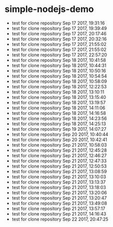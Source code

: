 # simple-nodejs-demo
* test for clone repository Sep 17 2017, 19:31:16
* test for clone repository Sep 17 2017, 19:39:49
* test for clone repository Sep 17 2017, 20:17:46
* test for clone repository Sep 17 2017, 20:32:16
* test for clone repository Sep 17 2017, 21:55:02
* test for clone repository Sep 17 2017, 21:55:02
* test for clone repository Sep 17 2017, 22:57:20
* test for clone repository Sep 18 2017, 10:41:58
* test for clone repository Sep 18 2017, 10:44:31
* test for clone repository Sep 18 2017, 10:50:16
* test for clone repository Sep 18 2017, 10:54:54
* test for clone repository Sep 18 2017, 10:58:09
* test for clone repository Sep 18 2017, 12:22:53
* test for clone repository Sep 18 2017, 13:10:11
* test for clone repository Sep 18 2017, 13:15:40
* test for clone repository Sep 18 2017, 13:19:57
* test for clone repository Sep 18 2017, 14:11:06
* test for clone repository Sep 18 2017, 14:16:58
* test for clone repository Sep 18 2017, 14:23:56
* test for clone repository Sep 18 2017, 14:25:13
* test for clone repository Sep 19 2017, 14:07:27
* test for clone repository Sep 20 2017, 10:40:44
* test for clone repository Sep 20 2017, 10:42:41
* test for clone repository Sep 21 2017, 10:58:03
* test for clone repository Sep 21 2017, 12:45:28
* test for clone repository Sep 21 2017, 12:46:27
* test for clone repository Sep 21 2017, 12:47:33
* test for clone repository Sep 21 2017, 12:50:53
* test for clone repository Sep 21 2017, 13:08:59
* test for clone repository Sep 21 2017, 13:10:03
* test for clone repository Sep 21 2017, 13:13:37
* test for clone repository Sep 21 2017, 13:18:03
* test for clone repository Sep 21 2017, 13:20:06
* test for clone repository Sep 21 2017, 13:20:47
* test for clone repository Sep 21 2017, 13:49:08
* test for clone repository Sep 21 2017, 13:57:17
* test for clone repository Sep 21 2017, 14:16:43
* test for clone repository Sep 22 2017, 20:47:25
